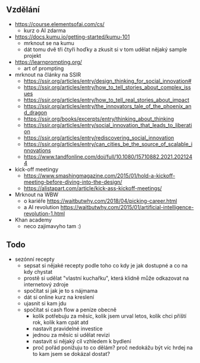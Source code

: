 
## Vzdělání
- https://course.elementsofai.com/cs/
	- kurz o AI zdarma
- https://docs.kumu.io/getting-started/kumu-101
	- mrknout se na kumu
	- dát tomu dvě tři čtyři hoďky a zkusit si v tom udělat nějaký sample projekt
- https://learnprompting.org/
	- art of prompting
- mrknout na články na SSIR
	- https://ssir.org/articles/entry/design_thinking_for_social_innovation#
	- https://ssir.org/articles/entry/how_to_tell_stories_about_complex_issues
	- https://ssir.org/articles/entry/how_to_tell_real_stories_about_impact
	- https://ssir.org/articles/entry/the_innovators_tale_of_the_phoenix_and_dragon
	- https://ssir.org/books/excerpts/entry/thinking_about_thinking
	- https://ssir.org/articles/entry/social_innovation_that_leads_to_liberation
	- https://ssir.org/articles/entry/rediscovering_social_innovation
	- https://ssir.org/articles/entry/can_cities_be_the_source_of_scalable_innovations
	- https://www.tandfonline.com/doi/full/10.1080/15710882.2021.2021244
- kick-off meetingy
	- https://www.smashingmagazine.com/2015/01/hold-a-kickoff-meeting-before-diving-into-the-design/
	- https://alistapart.com/article/kick-ass-kickoff-meetings/
- Mrknout na WBW
	- o kariéře https://waitbutwhy.com/2018/04/picking-career.html
	- a AI revolution https://waitbutwhy.com/2015/01/artificial-intelligence-revolution-1.html
- Khan academy
	- neco zajimavyho tam :)
## Todo
- sezónní recepty
	- sepsat si nějaké recepty podle toho co kdy je jak dostupné a co na kdy chystat
	- prostě si udělat "vlastní kuchařku", která klidně může odkazovat na internetový zdroje
	- spočítat si jak je to s nájmama
	- dát si online kurz na kreslení
	- ujasnit si kam jdu
	- spočítat si cash flow a peníze obecně
		- kolik potřebuju za měsíc, kolik jsem urval letos, kolik chci příští rok, kolik kam cpát atd
		- nastavit pravidelné investice
		- jednou za měsíc si udělat revizi
		- nastavit si nějaký cíl vzhledem k bydlení
		- proč pořád ponižuju to co dělám? proč nedokážu být víc hrdej na to kam jsem se dokázal dostat?